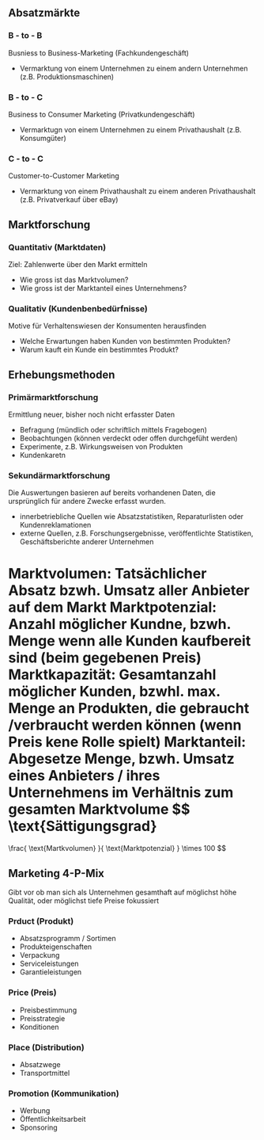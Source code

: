 
## Absatzmärkte

### B - to  - B
Busniess to Business-Marketing (Fachkundengeschäft)
- Vermarktung von einem Unternehmen zu einem andern Unternehmen (z.B. Produktionsmaschinen)

### B - to - C
Business to Consumer Marketing (Privatkundengeschäft)
- Vermarktugn von einem Unternehmen zu einem Privathaushalt (z.B. Konsumgüter)

### C - to - C
Customer-to-Customer Marketing
- Vermarktung von einem Privathaushalt zu einem anderen Privathaushalt (z.B. Privatverkauf über eBay)


## Marktforschung

### Quantitativ (Marktdaten)
Ziel: Zahlenwerte über den Markt ermitteln
- Wie gross ist das Marktvolumen?
- Wie gross ist der Marktanteil eines Unternehmens?

### Qualitativ (Kundenbenbedürfnisse)
Motive für Verhaltenswiesen der Konsumenten herausfinden
- Welche Erwartungen haben Kunden von bestimmten Produkten?
- Warum kauft ein Kunde ein bestimmtes Produkt?

## Erhebungsmethoden

### Primärmarktforschung
Ermittlung neuer, bisher noch nicht erfasster Daten
- Befragung (mündlich oder schriftlich mittels Fragebogen)
- Beobachtungen (können verdeckt oder offen durchgefüht werden)
- Experimente, z.B. Wirkungsweisen von Produkten
- Kundenkaretn

### Sekundärmarktforschung
Die Auswertungen basieren auf bereits vorhandenen Daten, die ursprünglich für andere Zwecke erfasst wurden.
- innerbetriebliche Quellen wie Absatzstatistiken, Reparaturlisten oder Kundenreklamationen
- externe Quellen, z.B. Forschungsergebnisse, veröffentlichte Statistiken, Geschäftsberichte anderer Unternehmen


**Marktvolumen**: Tatsächlicher Absatz bzwh. Umsatz aller Anbieter auf dem Markt
**Marktpotenzial**: Anzahl möglicher Kundne, bzwh. Menge wenn alle Kunden kaufbereit sind (beim gegebenen Preis)
**Marktkapazität**: Gesamtanzahl möglicher Kunden, bzwhl. max. Menge an Produkten, die gebraucht /verbraucht werden können (wenn Preis kene Rolle spielt)
**Marktanteil**: Abgesetze Menge, bzwh. Umsatz eines Anbieters / ihres Unternehmens im Verhältnis zum gesamten Marktvolume
$$
\text{Sättigungsgrad}
=
\frac{
\text{Martkvolumen}
}{
\text{Marktpotenzial}
}
\times
100
$$

## Marketing 4-P-Mix
Gibt vor ob man sich als Unternehmen gesamthaft auf möglichst höhe Qualität, oder möglichst tiefe Preise fokussiert
### Prduct (Produkt)
- Absatzsprogramm / Sortimen
- Produkteigenschaften
- Verpackung
- Serviceleistungen
- Garantieleistungen

### Price (Preis)
- Preisbestimmung
- Preisstrategie
- Konditionen

### Place (Distribution)
- Absatzwege
- Transportmittel

### Promotion (Kommunikation)
- Werbung
- Öffentlichkeitsarbeit
- Sponsoring

